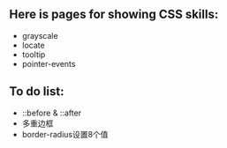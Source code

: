 ## Here is pages for showing CSS skills:
- grayscale
- locate
- tooltip
- pointer-events

## To do list:
- ::before & ::after
- 多重边框
- border-radius设置8个值